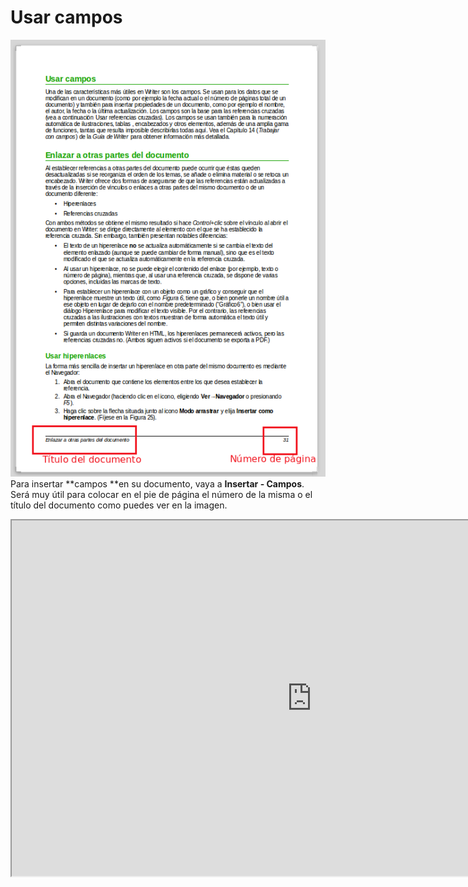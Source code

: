 
# Usar campos

![](img/Seleccion_290.png)
Para insertar **campos **en su documento, vaya a **Insertar - Campos**. Será muy útil para colocar en el pie de página el número de la misma o el título del documento como puedes ver en la imagen.



<iframe width="960" height="569" src="https://docs.google.com/presentation/d/1yzjm2oxhl_W4cBJ06SeNhwzXWTwfW_B02epYrRCSui0/embed?start=false&amp;loop=false&amp;delayms=3000"></iframe><br />

